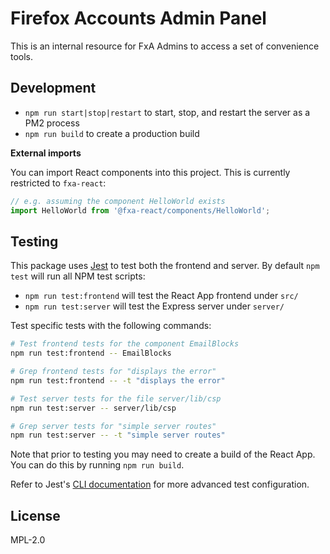 # Firefox Accounts Admin Panel

This is an internal resource for FxA Admins to access a set of convenience tools.

## Development

- `npm run start|stop|restart` to start, stop, and restart the server as a PM2 process
- `npm run build` to create a production build

**External imports**

You can import React components into this project. This is currently restricted to `fxa-react`:

```javascript
// e.g. assuming the component HelloWorld exists
import HelloWorld from '@fxa-react/components/HelloWorld';
```

## Testing

This package uses [Jest](https://jestjs.io/) to test both the frontend and server. By default `npm test` will run all NPM test scripts:

- `npm run test:frontend` will test the React App frontend under `src/`
- `npm run test:server` will test the Express server under `server/`

Test specific tests with the following commands:

```bash
# Test frontend tests for the component EmailBlocks
npm run test:frontend -- EmailBlocks

# Grep frontend tests for "displays the error"
npm run test:frontend -- -t "displays the error"

# Test server tests for the file server/lib/csp
npm run test:server -- server/lib/csp

# Grep server tests for "simple server routes"
npm run test:server -- -t "simple server routes"
```

Note that prior to testing you may need to create a build of the React App. You can do this by running `npm run build`.

Refer to Jest's [CLI documentation](https://jestjs.io/docs/en/cli) for more advanced test configuration.

## License

MPL-2.0
